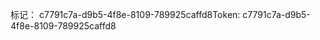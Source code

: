 <span data-ttu-id="e7aa4-101">标记： c7791c7a-d9b5-4f8e-8109-789925caffd8</span><span class="sxs-lookup"><span data-stu-id="e7aa4-101">Token: c7791c7a-d9b5-4f8e-8109-789925caffd8</span></span>